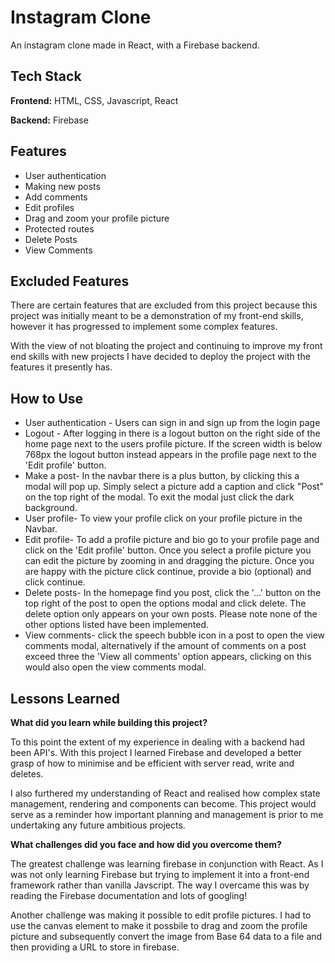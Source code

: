 # Instagram Clone

An instagram clone made in React, 
with a Firebase backend.



## Tech Stack

**Frontend:** HTML, CSS, Javascript, React

**Backend:** Firebase


## Features

- User authentication
- Making new posts 
- Add comments
- Edit profiles
- Drag and zoom your profile picture
- Protected routes
- Delete Posts
- View Comments

## Excluded Features

There are certain features that are excluded from this 
project because this project was initially meant 
to be a demonstration of my front-end skills, 
however it has progressed to implement some complex features.

With the view of not bloating the project and continuing 
to improve my front end skills with new projects I have decided 
to deploy the project with the features it presently
has.

## How to Use
- User authentication - Users can sign in and sign up from the login page
- Logout - After logging in there is a logout button on the right side of the home page next to the users profile picture. If the screen width is below 768px the logout button instead appears in the profile page next to the 'Edit profile' button.
- Make a post- In the navbar there is a plus button, by clicking this a modal will pop up. Simply select a picture add a caption and click "Post" on the top right of the modal. To exit the modal just click the dark background.
- User profile- To view your profile click on your profile picture in the Navbar.
- Edit profile- To add a profile picture and bio go to your profile page and click on the 'Edit profile' button. Once you select a profile picture you can edit the picture by zooming in and dragging the picture. Once you are happy with the picture click continue, provide a bio (optional) and click continue.
- Delete posts- In the homepage find you post, click the '...' button on the top right of the post to open the options modal and click delete. The delete option only appears on your own posts. Please note none of the other options listed have been implemented.
- View comments- click the speech bubble icon in a post to open the view comments modal, alternatively if the amount of comments on a post exceed three the 'View all comments' option appears, clicking on this would also open the view comments modal.

## Lessons Learned

**What did you learn while building this project?**

To this point the extent of my experience in dealing with a backend had been API's. 
With this project I learned Firebase and developed a better grasp of how to minimise and be efficient with server read, write and deletes.

I also furthered my understanding of React and realised how complex state management, rendering and components can become. This project would serve as a reminder how important planning and management is prior to me undertaking any future ambitious projects.


**What challenges did you face and how did you overcome them?**

The greatest challenge was learning firebase in conjunction with React.
As I was not only learning Firebase but trying to implement it into a front-end framework rather than 
vanilla Javscript. The way I overcame this was by reading the Firebase documentation and lots of googling!

Another challenge was making it possible to edit profile pictures. I had to use the canvas element to make it possbile to drag and zoom the profile picture and subsequently convert the image from Base 64 data to a file and then providing a URL to store in firebase.
